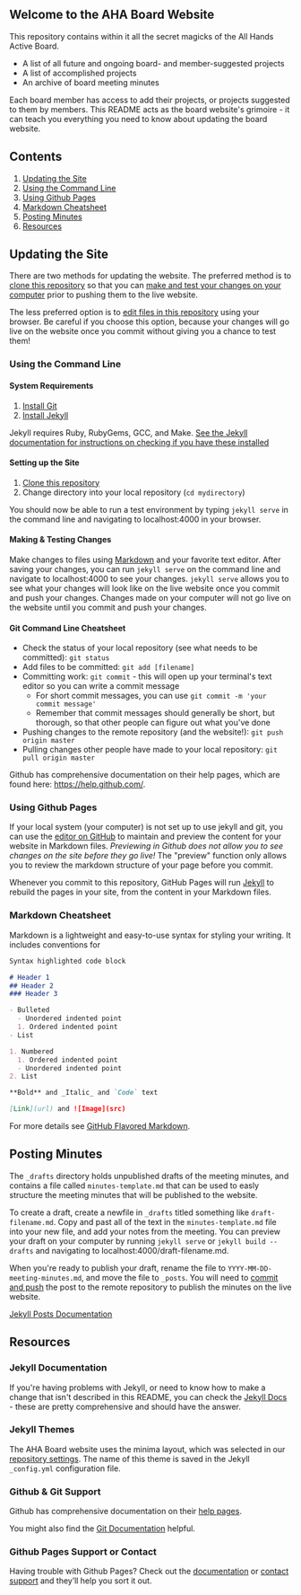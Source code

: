 ## Welcome to the AHA Board Website

This repository contains within it all the secret magicks of the All Hands Active Board.

- A list of all future and ongoing board- and member-suggested projects
- A list of accomplished projects
- An archive of board meeting minutes

Each board member has access to add their projects, or projects suggested to them by members. This README acts as the board website's grimoire - it can teach you everything you need to know about updating the board website.

## Contents

1. [Updating the Site](#updating-the-site)
  1. [Using the Command Line](#using-the-command-line)
  2. [Using Github Pages](#using-github-pages)
  3. [Markdown Cheatsheet](#markdown-cheatsheet)
2. [Posting Minutes](#posting-minutes)
3. [Resources](#resources)

## Updating the Site

There are two methods for updating the website. The preferred method is to [clone this repository](https://help.github.com/articles/cloning-a-repository/) so that you can [make and test your changes on your computer](#using-the-command-line) prior to pushing them to the live website.

The less preferred option is to [edit files in this repository](#using-github-pages) using your browser. Be careful if you choose this option, because your changes will go live on the website once you commit without giving you a chance to test them!

### Using the Command Line

#### System Requirements

1. [Install Git](https://help.github.com/articles/set-up-git/)
2. [Install Jekyll](https://jekyllrb.com/docs/installation/)

Jekyll requires Ruby, RubyGems, GCC, and Make. [See the Jekyll documentation for instructions on checking if you have these installed](https://jekyllrb.com/docs/installation/)

#### Setting up the Site

1. [Clone this repository](https://help.github.com/articles/cloning-a-repository/)
2. Change directory into your local repository (```cd mydirectory```)

You should now be able to run a test environment by typing ```jekyll serve``` in the command line and navigating to localhost:4000 in your browser.

#### Making & Testing Changes

Make changes to files using [Markdown](#markdown-cheatsheet) and your favorite text editor. After saving your changes, you can run ```jekyll serve``` on the command line and navigate to localhost:4000 to see your changes. ```jekyll serve``` allows you to see what your changes will look like on the live website once you commit and push your changes. Changes made on your computer will not go live on the website until you commit and push your changes.

#### Git Command Line Cheatsheet

- Check the status of your local repository (see what needs to be committed): ```git status```
- Add files to be committed: ```git add [filename]```
- Committing work: ```git commit``` - this will open up your terminal's text editor so you can write a commit message
  - For short commit messages, you can use ```git commit -m 'your commit message'```
  - Remember that commit messages should generally be short, but thorough, so that other people can figure out what you've done
- Pushing changes to the remote repository (and the website!): ```git push origin master```
- Pulling changes other people have made to your local repository: ```git pull origin master```

Github has comprehensive documentation on their help pages, which are found here: https://help.github.com/.

### Using Github Pages

If your local system (your computer) is not set up to use jekyll and git, you can use the [editor on GitHub](https://github.com/allhandsactive/board/edit/master/README.md) to maintain and preview the content for your website in Markdown files. _Previewing in Github does not allow you to see changes on the site before they go live!_ The "preview" function only allows you to review the markdown structure of your page before you commit.

Whenever you commit to this repository, GitHub Pages will run [Jekyll](https://jekyllrb.com/) to rebuild the pages in your site, from the content in your Markdown files.

### Markdown Cheatsheet

Markdown is a lightweight and easy-to-use syntax for styling your writing. It includes conventions for

```markdown
Syntax highlighted code block

# Header 1
## Header 2
### Header 3

- Bulleted
  - Unordered indented point
  1. Ordered indented point
- List

1. Numbered
  1. Ordered indented point
  - Unordered indented point
2. List

**Bold** and _Italic_ and `Code` text

[Link](url) and ![Image](src)
```

For more details see [GitHub Flavored Markdown](https://guides.github.com/features/mastering-markdown/).

## Posting Minutes

The ```_drafts``` directory holds unpublished drafts of the meeting minutes, and contains a file called ```minutes-template.md``` that can be used to easly structure the meeting minutes that will be published to the website.

To create a draft, create a newfile in ```_drafts``` titled something like ```draft-filename.md```. Copy and past all of the text in the ```minutes-template.md``` file into your new file, and add your notes from the meeting. You can preview your draft on your computer by running ```jekyll serve``` or ```jekyll build --drafts``` and navigating to localhost:4000/draft-filename.md.

When you're ready to publish your draft, rename the file to ```YYYY-MM-DD-meeting-minutes.md```, and move the file to ```_posts```. You will need to [commit and push](#git-command-line-cheatsheet) the post to the remote repository to publish the minutes on the live website.

[Jekyll Posts Documentation](https://jekyllrb.com/docs/posts/)

## Resources

### Jekyll Documentation

If you're having problems with Jekyll, or need to know how to make a change that isn't described in this README, you can check the [Jekyll Docs](https://jekyllrb.com/docs/) - these are pretty comprehensive and should have the answer.

### Jekyll Themes

The AHA Board website uses the minima layout, which was selected in our [repository settings](https://github.com/allhandsactive/board/settings). The name of this theme is saved in the Jekyll `_config.yml` configuration file.

### Github & Git Support

Github has comprehensive documentation on their [help pages](https://help.github.com/).

You might also find the [Git Documentation](https://git-scm.com/doc) helpful.

### Github Pages Support or Contact

Having trouble with Github Pages? Check out the [documentation](https://help.github.com/categories/github-pages-basics/) or [contact support](https://github.com/contact) and they’ll help you sort it out.
